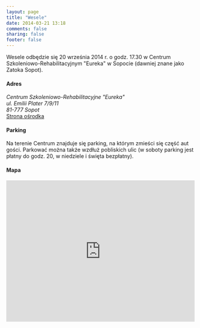 ```yaml
---
layout: page
title: "Wesele"
date: 2014-03-21 13:18
comments: false
sharing: false
footer: false
---
```


Wesele odbędzie się 20 września 2014 r. o godz. 17.30 w Centrum
Szkoleniowo-Rehabilitacyjnym "Eureka" w Sopocie (dawniej znane jako
Zatoka Sopot).

#### Adres
_Centrum Szkoleniowo-Rehabilitacyjne "Eureka"_  
_ul. Emilii Plater 7/9/11_  
_81-777 Sopot_  
[Strona ośrodka](http://csr.pg.gda.pl/ "Strona ośrodka")

#### Parking
Na terenie Centrum znajduje się parking, na którym zmieści się część aut
gości. Parkować można także wzdłuż pobliskich ulic (w soboty parking jest
płatny do godz. 20, w niedziele i święta bezpłatny).

#### Mapa
<iframe src="http://maps.google.com/maps?f=q&amp;source=s_q&amp;hl=pl&amp;geocode=&amp;q=Zatoka,+Emilii+Plater,+Sopot,+Polska&amp;aq=0&amp;oq=zatoka+sopot+emilii+plater&amp;sll=54.437504,18.579168&amp;sspn=0.038587,0.111151&amp;ie=UTF8&amp;hq=Zatoka,&amp;hnear=Emilii+Plater,+Sopot,+Pomorskie,+Polska&amp;ll=54.436932,18.579262&amp;spn=0.006295,0.006295&amp;t=m&amp;output=embed" frameborder="0" style="border:0" height="375" width="500"></iframe>
